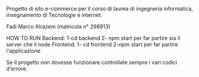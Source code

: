 Progetto di sito e-commerce per il corso di laurea di ingegneria informatica, insegnamento di Tecnologie e internet.

Fadi Marco Alrazem (matricola n° 298913)

HOW TO RUN
Backend:
1-cd backend
2- npm start per far partire sia il server che il node
Frontend:
1- cd frontend
2-npm start per far partire l'applicazione

Se il progetto non dovesse funzionare controllate sempre i vari codici d'errore.
